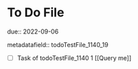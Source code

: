 # To Do File

due:: 2022-09-06

metadatafield:: todoTestFile_1140_19

- [ ] Task of todoTestFile_1140 1 [[Query me]]
